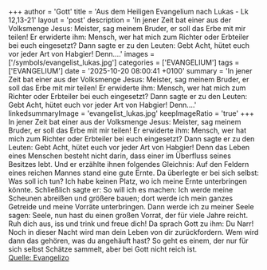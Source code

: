 +++
author = 'Gott'
title = 'Aus dem Heiligen Evangelium nach Lukas - Lk 12,13-21'
layout = 'post'
description = 'In jener Zeit bat einer aus der Volksmenge Jesus: Meister, sag meinem Bruder, er soll das Erbe mit mir teilen! Er erwiderte ihm: Mensch, wer hat mich zum Richter oder Erbteiler bei euch eingesetzt? Dann sagte er zu den Leuten: Gebt Acht, hütet euch vor jeder Art von Habgier! Denn....'
images = ['/symbols/evangelist_lukas.jpg']
categories = ['EVANGELIUM']
tags = ['EVANGELIUM']
date = '2025-10-20 08:00:41 +0100'
summary = 'In jener Zeit bat einer aus der Volksmenge Jesus: Meister, sag meinem Bruder, er soll das Erbe mit mir teilen! Er erwiderte ihm: Mensch, wer hat mich zum Richter oder Erbteiler bei euch eingesetzt? Dann sagte er zu den Leuten: Gebt Acht, hütet euch vor jeder Art von Habgier! Denn....'
linkedsummaryImage = 'evangelist_lukas.jpg'
keepImageRatio = 'true'
+++
In jener Zeit bat einer aus der Volksmenge Jesus: Meister, sag meinem Bruder, er soll das Erbe mit mir teilen!
Er erwiderte ihm: Mensch, wer hat mich zum Richter oder Erbteiler bei euch eingesetzt?
Dann sagte er zu den Leuten: Gebt Acht, hütet euch vor jeder Art von Habgier! Denn das Leben eines Menschen besteht nicht darin, dass einer im Überfluss seines Besitzes lebt.<!--more-->
Und er erzählte ihnen folgendes Gleichnis: Auf den Feldern eines reichen Mannes stand eine gute Ernte.
Da überlegte er bei sich selbst: Was soll ich tun? Ich habe keinen Platz, wo ich meine Ernte unterbringen könnte.
Schließlich sagte er: So will ich es machen: Ich werde meine Scheunen abreißen und größere bauen; dort werde ich mein ganzes Getreide und meine Vorräte unterbringen.
Dann werde ich zu meiner Seele sagen: Seele, nun hast du einen großen Vorrat, der für viele Jahre reicht. Ruh dich aus, iss und trink und freue dich!
Da sprach Gott zu ihm: Du Narr! Noch in dieser Nacht wird man dein Leben von dir zurückfordern. Wem wird dann das gehören, was du angehäuft hast?
So geht es einem, der nur für sich selbst Schätze sammelt, aber bei Gott nicht reich ist.<br> [Quelle: Evangelizo](https://evangeliumtagfuertag.org/DE/gospel)